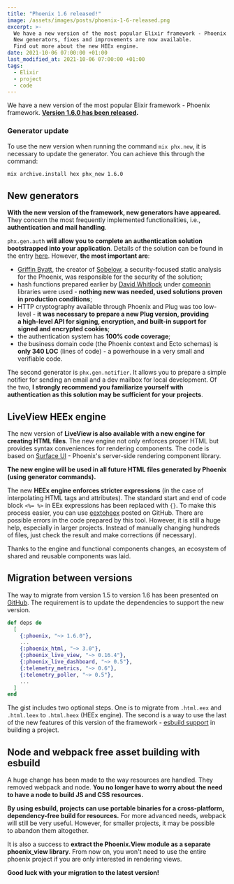 ```yaml
---
title: "Phoenix 1.6 released!"
image: /assets/images/posts/phoenix-1-6-released.png
excerpt: >-
  We have a new version of the most popular Elixir framework - Phoenix framework.
  New generators, fixes and improvements are now available.
  Find out more about the new HEEx engine.
date: 2021-10-06 07:00:00 +01:00
last_modified_at: 2021-10-06 07:00:00 +01:00
tags:
  - Elixir
  - project
  - code
---
```


  We have a new version of the most popular Elixir framework - Phoenix framework.
  **[Version 1.6.0 has been released](https://www.phoenixframework.org/blog/phoenix-1.6-released).**

### Generator update

  To use the new version when running the command `mix phx.new`, it is necessary to update the generator.
  You can achieve this through the command:

  ```sh
  mix archive.install hex phx_new 1.6.0
  ```

## New generators

  **With the new version of the framework, new generators have appeared.**
  They concern the most frequently implemented functionalities, i.e., **authentication and mail handling**.

  `phx.gen.auth` **will allow you to complete an authentication solution bootstrapped into your application**.
  Details of the solution can be found in the entry [here](https://dashbit.co/blog/a-new-authentication-solution-for-phoenix).
  However, **the most important are**:
  * [Griffin Byatt](https://github.com/GriffinMB), the creator of [Sobelow](https://github.com/nccgroup/sobelow), a security-focused static analysis for the Phoenix, was responsible for the security of the solution;
  * hash functions prepared earlier by [David Whitlock](https://github.com/riverrun) under [comeonin](https://github.com/riverrun/comeonin) libraries were used - **nothing new was needed, used solutions proven in production conditions**;
  * HTTP cryptography available through Phoenix and Plug was too low-level - **it was necessary to prepare a new Plug version, providing a high-level API for signing, encryption, and built-in support for signed and encrypted cookies**;
  * the authentication system has **100% code coverage**;
  * the business domain code (the Phoenix context and Ecto schemas) is **only 340 LOC** (lines of code) - a powerhouse in a very small and verifiable code.

  The second generator is `phx.gen.notifier`.
  It allows you to prepare a simple notifier for sending an email and a dev mailbox for local development.
  Of the two, **I strongly recommend you familiarize yourself with authentication as this solution may be sufficient for your projects**.

## LiveView HEEx engine

  The new version of **LiveView is also available with a new engine for creating HTML files**.
  The new engine not only enforces proper HTML but provides syntax conveniences for rendering components.
  The code is based on [Surface UI](https://surface-ui.org/) - Phoenix's server-side rendering component library.

  **The new engine will be used in all future HTML files generated by Phoenix (using generator commands).**

  The new **HEEx engine enforces stricter expressions** (in the case of interpolating HTML tags and attributes).
  The standard start and end of code block `<%= %>` in EEx expressions has been replaced with `{}`.
  To make this process easier, you can use [eextoheex](https://github.com/Multiverse-io/eextoheex) posted on GitHub.
  There are possible errors in the code prepared by this tool.
  However, it is still a huge help, especially in larger projects.
  Instead of manually changing hundreds of files, just check the result and make corrections (if necessary).

  Thanks to the engine and functional components changes, an ecosystem of shared and reusable components was laid.

## Migration between versions

  The way to migrate from version 1.5 to version 1.6 has been presented on [GitHub](https://gist.github.com/chrismccord/2ab350f154235ad4a4d0f4de6decba7b).
  The requirement is to update the dependencies to support the new version.

  ```elixir
  def deps do
    [
      {:phoenix, "~> 1.6.0"},
      ...
      {:phoenix_html, "~> 3.0"},
      {:phoenix_live_view, "~> 0.16.4"},
      {:phoenix_live_dashboard, "~> 0.5"},
      {:telemetry_metrics, "~> 0.6"},
      {:telemetry_poller, "~> 0.5"},
      ...
    ]
  end
  ```

  The gist includes two optional steps.
  One is to migrate from `.html.eex` and` .html.leex` to `.html.heex` (HEEx engine).
  The second is a way to use the last of the new features of this version of the framework - [esbuild support](https://gist.github.com/chrismccord/2ab350f154235ad4a4d0f4de6decba7b#migrate-to-esbuild-for-js-and-css-bundling-optional) in building a project.

## Node and webpack free asset building with esbuild

  A huge change has been made to the way resources are handled.
  They removed webpack and node.
  **You no longer have to worry about the need to have a node to build JS and CSS resources.**

  **By using esbuild, projects can use portable binaries for a cross-platform, dependency-free build for resources.**
  For more advanced needs, webpack will still be very useful.
  However, for smaller projects, it may be possible to abandon them altogether.

  It is also a success to **extract the Phoenix.View module as a separate phoenix_view library**.
  From now on, you won't need to use the entire phoenix project if you are only interested in rendering views.

  **Good luck with your migration to the latest version!**
